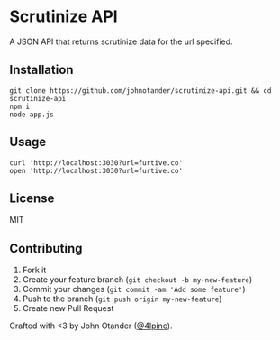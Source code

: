 # Scrutinize API

A JSON API that returns scrutinize data for the url specified.

## Installation

```
git clone https://github.com/johnotander/scrutinize-api.git && cd scrutinize-api
npm i
node app.js
```

## Usage

```
curl 'http://localhost:3030?url=furtive.co'
open 'http://localhost:3030?url=furtive.co'
```

## License

MIT

## Contributing

1. Fork it
2. Create your feature branch (`git checkout -b my-new-feature`)
3. Commit your changes (`git commit -am 'Add some feature'`)
4. Push to the branch (`git push origin my-new-feature`)
5. Create new Pull Request

Crafted with <3 by John Otander ([@4lpine](https://twitter.com/4lpine)).
